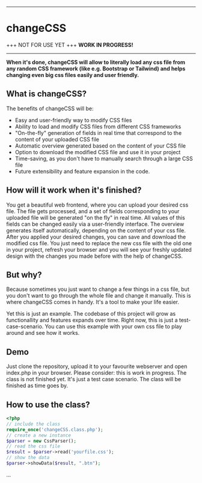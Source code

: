
<hr>
<h1>changeCSS</h1>
+++ NOT FOR USE YET +++ <b>WORK IN PROGRESS!</b>
<hr>

<b>When it's done, changeCSS will allow to literally load any css file from any random CSS framework (like e.g. Bootstrap or Tailwind) and helps changing even big css files easily and user friendly.</b>
<h2>What is changeCSS?</h2>
The benefits of changeCSS will be:

- Easy and user-friendly way to modify CSS files
- Ability to load and modify CSS files from different CSS frameworks
- "On-the-fly" generation of fields in real time that correspond to the content of your uploaded CSS file
- Automatic overview generated based on the content of your CSS file
- Option to download the modified CSS file and use it in your project
- Time-saving, as you don't have to manually search through a large CSS file
- Future extensibility and feature expansion in the code.


<h2>How will it work when it's finished?</h2>
You get a beautiful web frontend, where you can upload your desired css file. The file gets processed, and a set of fields corresponding to your uploaded file will be generated "on the fly" in real time. All values of this fields can be changed easily via a user-friendly interface. The overview generates itself automatically, depending on the content of your css file. After you applied your desired changes, you can save and download the modified css file. You just need to replace the new css file with the old one in your project, refresh your browser and you will see your freshly updated design with the changes you made before with the help of changeCSS.

<h2>But why?</h2>
Because sometimes you just want to change a few things in a css file, but you don't want to go through the whole file and change it manually. This is where changeCSS comes in handy. It's a tool to make your life easier.


Yet this is just an example. The codebase of this project will grow as functionallity and features expands over time.
Right now, this is just a test-case-scenario. You can use this example with your own css file to play around and see how it works.


<h2>Demo</h2>
Just clone the repository, upload it to your favourite webserver and open index.php in your browser. Please consider: this is work in progress. The class is not finished yet. It's just a test case scenario. The class will be finished as time goes by.

<h2>How to use the class?</h2>

<!-- language: php -->

```php
<?php
// include the class
require_once('changeCSS.class.php');
// create a new instance
$parser = new CssParser();
// read the css file
$result = $parser->read('yourfile.css');
// show the data
$parser->showData($result, ".btn");
```
...